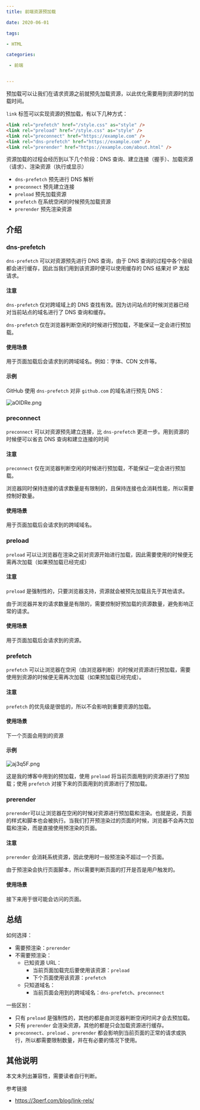 ```yaml
---
title: 前端资源预加载

date: 2020-06-01

tags:

- HTML

categories: 

 - 前端


---
```


预加载可以让我们在请求资源之前就预先加载资源，以此优化需要用到资源时的加载时间。

 `link` 标签可以实现资源的预加载，有以下几种方式：

```html
<link rel="prefetch" href="/style.css" as="style" />
<link rel="preload" href="/style.css" as="style" />
<link rel="preconnect" href="https://example.com" />
<link rel="dns-prefetch" href="https://example.com" />
<link rel="prerender" href="https://example.com/about.html" />
```

资源加载的过程会经历到以下几个阶段：DNS 查询、建立连接（握手）、加载资源（请求）、渲染资源（执行或显示）

- `dns-prefetch` 预先进行 DNS 解析
- `preconnect` 预先建立连接
- `preload` 预先加载资源
- `prefetch` 在系统空闲的时候预先加载资源
- `prerender` 预先渲染资源

## 介绍

### dns-prefetch

`dns-prefetch` 可以对资源预先进行 DNS 查询，由于 DNS 查询的过程中各个层级都会进行缓存，因此当我们用到该资源时便可以使用缓存的 DNS 结果对 IP 发起请求。

#### 注意

`dns-prefetch` 仅对跨域域上的 DNS 查找有效。因为访问站点的时候浏览器已经对当前站点的域名进行了 DNS 查询和缓存。

`dns-prefetch` 仅在浏览器判断空闲的时候进行预加载，不能保证一定会进行预加载。

#### 使用场景

用于页面加载后会请求到的跨域域名。例如：字体、CDN 文件等。

#### 示例

GitHub 使用 `dns-prefetch` 对非 `github.com` 的域名进行预先 DNS：

![aOIDRe.png](https://s1.ax1x.com/2020/08/11/aOIDRe.png)



### preconnect 

`preconnect` 可以对资源预先建立连接，比 `dns-prefetch` 更进一步。用到资源的时候便可以省去 DNS 查询和建立连接的时间

#### 注意

`preconnect`  仅在浏览器判断空闲的时候进行预加载，不能保证一定会进行预加载。

浏览器同时保持连接的请求数量是有限制的，且保持连接也会消耗性能，所以需要控制好数量。

#### 使用场景

用于页面加载后会请求到的跨域域名。



### preload

`preload` 可以让浏览器在渲染之前对资源开始进行加载，因此需要使用的时候便无需再次加载（如果预加载已经完成）

#### 注意

`preload` 是强制性的，只要浏览器支持，资源就会被预先加载且先于其他请求。

由于浏览器并发的请求数量是有限的，需要控制好预加载的资源数量，避免影响正常的请求。

#### 使用场景

用于页面加载后会请求到的资源。



### prefetch

`prefetch` 可以让浏览器在空闲（由浏览器判断）的时候对资源进行预加载，需要使用到资源的时候便无需再次加载（如果预加载已经完成）。

#### 注意

`prefetch` 的优先级是很低的，所以不会影响到重要资源的加载。

#### 使用场景

下一个页面会用到的资源

#### 示例

![aj3q5F.png](https://s1.ax1x.com/2020/08/12/aj3q5F.png)

这是我的博客中用到的预加载，使用 `preload` 将当前页面用到的资源进行了预加载；使用 `prefetch` 对接下来的页面用到的资源进行了预加载。

### prerender

`prerender`可以让浏览器在空闲的时候对资源进行预加载和渲染。也就是说，页面的样式和脚本也会被执行。当我们打开预渲染过的页面的时候，浏览器不会再次加载和渲染，而是直接使用预渲染的页面。

#### 注意

`prerender` 会消耗系统资源，因此使用时一般预渲染不超过一个页面。

由于预渲染会执行页面脚本，所以需要判断页面的打开是否是用户触发的。

#### 使用场景

接下来用于很可能会访问的页面。



## 总结

如何选择：

- 需要预渲染：`prerender`
- 不需要预渲染：
  - 已知资源 URL：
    - 当前页面加载完后要使用该资源：`preload`
    - 下个页面使用该资源：`prefetch`
  - 只知道域名：
    - 当前页面会用到的跨域域名：`dns-prefetch`、`preconnect`

一些区别：

- 只有 `preload` 是强制性的，其他的都是由浏览器判断空闲时间才会去预加载。
- 只有 `prerender` 会渲染资源，其他的都是只会加载资源进行缓存。
- `preconnect`、`preload` 、`prerender`  都会影响到当前页面的正常的请求或执行，所以都需要限制数量，并在有必要的情况下使用。





## 其他说明

本文未列出兼容性，需要读者自行判断。



参考链接

- https://3perf.com/blog/link-rels/
